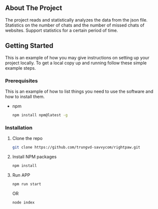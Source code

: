 
<!-- ABOUT THE PROJECT -->
## About The Project
The project reads and statistically analyzes the data from the json file.
Statistics on the number of chats and the number of missed chats of websites. Support statistics for a certain period of time.

<!-- GETTING STARTED -->
## Getting Started

This is an example of how you may give instructions on setting up your project locally.
To get a local copy up and running follow these simple example steps.

### Prerequisites

This is an example of how to list things you need to use the software and how to install them.
* npm
  ```sh
  npm install npm@latest -g
  ```

### Installation
1. Clone the repo
   ```sh
   git clone https://github.com/trungvd-savvycom/rightpaw.git
   ```
2. Install NPM packages
   ```sh
   npm install
   ```
3. Run APP
   ```sh
   npm run start
   ```
   OR 
   ```sh
   node index
   ```